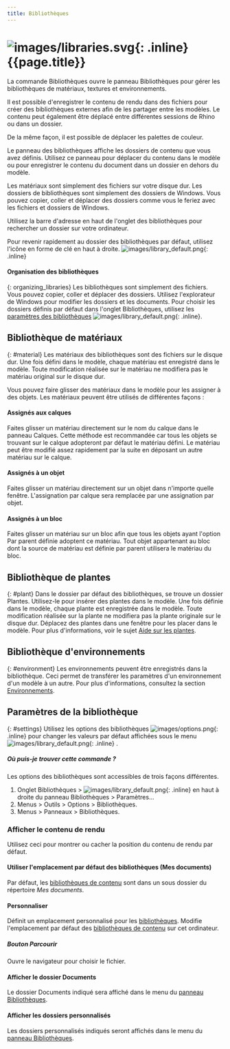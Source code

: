 ```yaml
---
title: Bibliothèques
---
```


# ![images/libraries.svg](images/libraries.svg){: .inline} {{page.title}}
La commande Bibliothèques ouvre le panneau Bibliothèques pour gérer les bibliothèques de matériaux, textures et environnements.

Il est possible d'enregistrer le contenu de rendu dans des fichiers pour créer des bibliothèques externes afin de les partager entre les modèles. Le contenu peut également être déplacé entre différentes sessions de Rhino ou dans un dossier.

De la même façon, il est possible de déplacer les palettes de couleur.

Le panneau des bibliothèques affiche les dossiers de contenu que vous avez définis. Utilisez ce panneau pour déplacer du contenu dans le modèle ou pour enregistrer le contenu du document dans un dossier en dehors du modèle.

Les matériaux sont simplement des fichiers sur votre disque dur. Les dossiers de bibliothèques sont simplement des dossiers de Windows. Vous pouvez copier, coller et déplacer des dossiers comme vous le feriez avec les fichiers et dossiers de Windows. 

Utilisez la barre d'adresse en haut de l'onglet des bibliothèques pour rechercher un dossier sur votre ordinateur. 

Pour revenir rapidement au dossier des bibliothèques par défaut, utilisez l'icône en forme de clé en haut à droite. ![images/library_default.png](images/library_default.png){: .inline}

#### Organisation des bibliothèques
{: organizing_libraries}
Les bibliothèques sont simplement des fichiers. Vous pouvez copier, coller et déplacer des dossiers. Utilisez l'explorateur de Windows pour modifier les dossiers et les documents. Pour choisir les dossiers définis par défaut dans l'onglet Bibliothèques, utilisez les [paramètres des bibliothèques](#settings) ![images/library_default.png](images/library_default.png){: .inline}.

## Bibliothèque de matériaux
{: #material}
Les matériaux des bibliothèques sont des fichiers sur le disque dur.  Une fois défini dans le modèle, chaque matériau est enregistré dans le modèle. Toute modification réalisée sur le matériau ne modifiera pas le matériau original sur le disque dur. 

Vous pouvez faire glisser des matériaux dans le modèle pour les assigner à des objets. Les matériaux peuvent être utilisés de différentes façons :

#### Assignés aux calques
Faites glisser un matériau directement sur le nom du calque dans le panneau Calques. Cette méthode est recommandée car tous les objets se trouvant sur le calque adopteront par défaut le matériau défini. Le matériau peut être modifié assez rapidement par la suite en déposant un autre matériau sur le calque. 

#### Assignés à un objet
Faites glisser un matériau directement sur un objet dans n'importe quelle fenêtre. L'assignation par calque sera remplacée par une assignation par objet. 

#### Assignés à un bloc
Faites glisser un matériau sur un bloc afin que tous les objets ayant l'option Par parent définie adoptent ce matériau. Tout objet appartenant au bloc dont la source de matériau est définie par parent utilisera le matériau du bloc. 

## Bibliothèque de plantes
{: #plant}
Dans le dossier par défaut des bibliothèques, se trouve un dossier Plantes.  Utilisez-le pour insérer des plantes dans le modèle.  Une fois définie dans le modèle, chaque plante est enregistrée dans le modèle.  Toute modification réalisée sur la plante ne modifiera pas la plante originale sur le disque dur. Déplacez des plantes dans une fenêtre pour les placer dans le modèle. Pour plus d'informations, voir le sujet [Aide sur les plantes](plants.html).

## Bibliothèque d'environnements
{: #environment}
Les environnements peuvent être enregistrés dans la bibliothèque.  Ceci permet de transférer les paramètres d'un environnement d'un modèle à un autre. Pour plus d'informations, consultez la section [Environnements](environment-tab.html).

## Paramètres de la bibliothèque
{: #settings}
Utilisez les options des bibliothèques ![images/options.png](images/options.png){: .inline} pour changer les valeurs par défaut affichées sous le menu ![images/library_default.png](images/library_default.png){: .inline} .

##### Où puis-je trouver cette commande ?
Les options des bibliothèques sont accessibles de trois façons différentes.

 1. Onglet Bibliothèques > ![images/library_default.png](images/library_default.png){: .inline} en haut à droite du panneau Bibliothèques > Paramètres...
 1. Menus > Outils > Options > Bibliothèques.
 1. Menus > Panneaux > Bibliothèques. 


### Afficher le contenu de rendu
Utilisez ceci pour montrer ou cacher la position du contenu de rendu par défaut. 

#### Utiliser l'emplacement par défaut des bibliothèques (Mes documents)
Par défaut, les [bibliothèques de contenu](libraries.html) sont dans un sous dossier du répertoire *Mes documents*.

#### Personnaliser
Définit un emplacement personnalisé pour les [bibliothèques](libraries.html).  Modifie l'emplacement par défaut des [bibliothèques de contenu](libraries.html) sur cet ordinateur.

##### Bouton Parcourir
Ouvre le navigateur pour choisir le fichier.

#### Afficher le dossier Documents
Le dossier Documents indiqué sera affiché dans le menu du [panneau Bibliothèques](libraries.html).

#### Afficher les dossiers personnalisés
Les dossiers personnalisés indiqués seront affichés dans le menu du [panneau Bibliothèques](libraries.html).